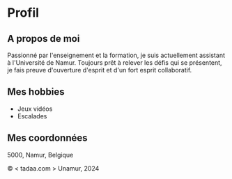 # Profil

## A propos de moi
Passionné par l'enseignement et la formation, je suis actuellement assistant à l'Université de Namur. Toujours prêt à relever les défis qui se présentent, je fais preuve d'ouverture d'esprit et d'un fort esprit collaboratif.

## Mes hobbies
- Jeux vidéos
- Escalades

## Mes coordonnées
5000, Namur, Belgique

© < tadaa.com > Unamur, 2024
